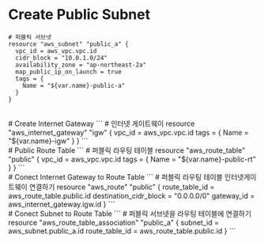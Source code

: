 # Create Public Subnet
```
# 퍼블릭 서브넷
resource "aws_subnet" "public_a" {
  vpc_id = aws_vpc.vpc.id
  cidr_block = "10.0.1.0/24"
  availability_zone = "ap-northeast-2a"
  map_public_ip_on_launch = true
  tags = {
    Name = "${var.name}-public-a"
  }
}
```
<br/>
# Create Internet Gateway
```
# 인터넷 게이트웨이
resource "aws_internet_gateway" "igw" {
  vpc_id = aws_vpc.vpc.id
  tags = {
    Name = "${var.name}-igw"
  }
}
```
<br/>
# Public Route Table
```
# 퍼블릭 라우팅 테이블
resource "aws_route_table" "public" {
  vpc_id = aws_vpc.vpc.id
  tags = {
    Name = "${var.name}-public-rt"
  }
}
```
<br/>
# Conect Internet Gateway to Route Table
```
# 퍼블릭 라우팅 테이블 인터넷게이트웨이 연결하기
resource "aws_route" "public" {
  route_table_id         = aws_route_table.public.id
  destination_cidr_block = "0.0.0.0/0"
  gateway_id             = aws_internet_gateway.igw.id
}
```
<br/>
# Conect Subnet to Route Table
```
# 퍼블릭 서브넷을 라우팅 테이블에 연결하기
resource "aws_route_table_association" "public_a" {
  subnet_id      = aws_subnet.public_a.id
  route_table_id = aws_route_table.public.id
}
```
